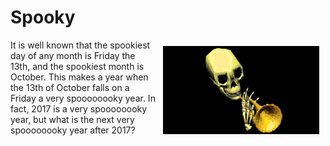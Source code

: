 # Spooky

<img src="image.jpg" align="right" width="250px" style="margin: 10px;">

It is well known that the spookiest day of any month is Friday the
13th, and the spookiest month is October. This makes a year when the
13th of October falls on a Friday a very spoooooooky year. In fact,
2017 is a very spoooooooky year, but what is the next very spoooooooky
year after 2017?
